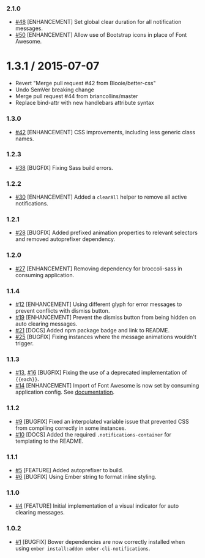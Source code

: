 ### 2.1.0

* [#48](https://github.com/Blooie/ember-cli-notifications/pull/48) [ENHANCEMENT] Set global clear duration for all notification messages.
* [#50](https://github.com/Blooie/ember-cli-notifications/pull/50) [ENHANCEMENT] Allow use of Bootstrap icons in place of Font Awesome.

1.3.1 / 2015-07-07
==================

  * Revert "Merge pull request #42 from Blooie/better-css"
  * Undo SemVer breaking change
  * Merge pull request #44 from briancollins/master
  * Replace bind-attr with new handlebars attribute syntax

### 1.3.0

* [#42](https://github.com/Blooie/ember-cli-notifications/pull/42) [ENHANCEMENT] CSS improvements, including less generic class names.

### 1.2.3

* [#38](https://github.com/Blooie/ember-cli-notifications/pull/38) [BUGFIX] Fixing Sass build errors.

### 1.2.2

* [#30](https://github.com/Blooie/ember-cli-notifications/pull/30) [ENHANCEMENT] Added a `clearAll` helper to remove all active notifications.

### 1.2.1

* [#28](https://github.com/Blooie/ember-cli-notifications/pull/28) [BUGFIX] Added prefixed animation properties to relevant selectors and removed autoprefixer dependency.

### 1.2.0

* [#27](https://github.com/Blooie/ember-cli-notifications/pull/27) [ENHANCEMENT] Removing dependency for broccoli-sass in consuming application.

### 1.1.4

* [#12](https://github.com/Blooie/ember-cli-notifications/pull/12) [ENHANCEMENT] Using different glyph for error messages to prevent conflicts with dismiss button.
* [#19](https://github.com/Blooie/ember-cli-notifications/pull/19) [ENHANCEMENT] Prevent the dismiss button from being hidden on auto clearing messages.
* [#21](https://github.com/Blooie/ember-cli-notifications/pull/21) [DOCS] Added npm package badge and link to README.
* [#25](https://github.com/Blooie/ember-cli-notifications/pull/25) [BUGFIX] Fixing instances where the message animations wouldn't trigger.

### 1.1.3

* [#13](https://github.com/Blooie/ember-cli-notifications/pull/13), [#16](https://github.com/Blooie/ember-cli-notifications/pull/16) [BUGFIX] Fixing the use of a deprecated implementation of `{{each}}`.
* [#14](https://github.com/Blooie/ember-cli-notifications/pull/14) [ENHANCEMENT] Import of Font Awesome is now set by consuming application config. See [documentation](https://github.com/Blooie/ember-cli-notifications/blob/master/README.md#font-awesome).

### 1.1.2

* [#9](https://github.com/Blooie/ember-cli-notifications/pull/9) [BUGFIX] Fixed an interpolated variable issue that prevented CSS from compiling correctly in some instances.
* [#10](https://github.com/Blooie/ember-cli-notifications/pull/10) [DOCS] Added the required `.notifications-container` for templating to the README.

### 1.1.1

* [#5](https://github.com/Blooie/ember-cli-notifications/pull/5) [FEATURE] Added autoprefixer to build.
* [#6](https://github.com/Blooie/ember-cli-notifications/pull/6) [BUGFIX] Using Ember string to format inline styling.

### 1.1.0

* [#4](https://github.com/Blooie/ember-cli-notifications/pull/4) [FEATURE] Initial implementation of a visual indicator for auto clearing messages.

### 1.0.2

* [#1](https://github.com/Blooie/ember-cli-notifications/pull/1) [BUGFIX] Bower dependencies are now correctly installed when using `ember install:addon ember-cli-notifications`.
